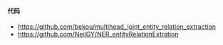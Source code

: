#### 代码
- https://github.com/bekou/multihead_joint_entity_relation_extraction
- https://github.com/NeilGY/NER_entityRelationExtration

